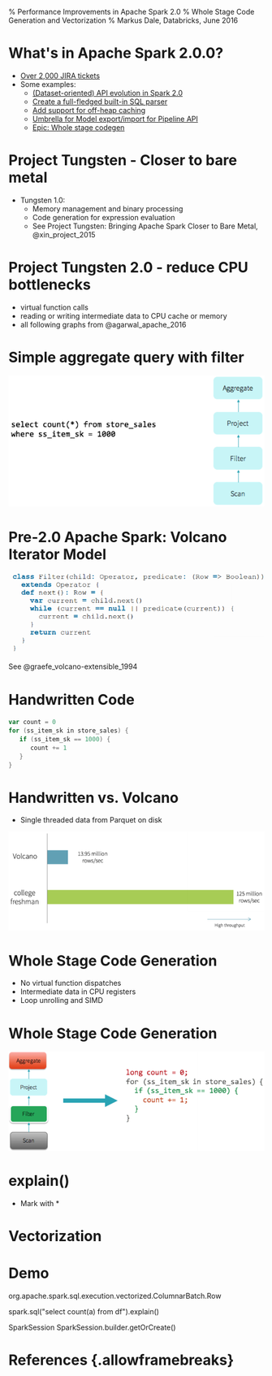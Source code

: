 % Performance Improvements in Apache Spark 2.0
% Whole Stage Code Generation and Vectorization
% Markus Dale, Databricks, June 2016

# What's in Apache Spark 2.0.0?

* [Over 2,000 JIRA tickets](https://issues.apache.org/jira/browse/SPARK-15839?jql=project%20%3D%20SPARK%20AND%20%22Target%20Version%2Fs%22%20%3D%202.0.0)
* Some examples: 
     * [(Dataset-oriented) API evolution in Spark 2.0](https://issues.apache.org/jira/browse/SPARK-13485) 
     * [Create a full-fledged built-in SQL parser](https://issues.apache.org/jira/browse/SPARK-12362)
     * [Add support for off-heap caching](https://issues.apache.org/jira/browse/SPARK-13992)
     * [Umbrella for Model export/import for Pipeline API](https://issues.apache.org/jira/browse/SPARK-6725)
     * [Epic: Whole stage codegen](https://issues.apache.org/jira/browse/SPARK-12795)

# Project Tungsten - Closer to bare metal
* Tungsten 1.0:
     * Memory management and binary processing
     * Code generation for expression evaluation
     * See Project Tungsten: Bringing Apache Spark Closer to Bare Metal, @xin_project_2015

# Project Tungsten 2.0 - reduce CPU bottlenecks
* virtual function calls
* reading or writing intermediate data to CPU cache or memory
* all following graphs from @agarwal_apache_2016

# Simple aggregate query with filter

![Filtered count query](images/FilteredCount.png)

# Pre-2.0 Apache Spark: Volcano Iterator Model

![](images/VolcanoFilter.png)

See @graefe_volcano-extensible_1994

# Handwritten Code

```scala
var count = 0
for (ss_item_sk in store_sales) {
   if (ss_item_sk == 1000) {
      count += 1
   }
}
```

# Handwritten vs. Volcano
* Single threaded data from Parquet on disk

![](images/HandcodedVsVolcano.png)

# Whole Stage Code Generation
* No virtual function dispatches
* Intermediate data in CPU registers
* Loop unrolling and SIMD

# Whole Stage Code Generation

![](images/WholeStageCodeGeneration.png)

# explain()
* Mark with *

# Vectorization



# Demo

org.apache.spark.sql.execution.vectorized.ColumnarBatch.Row

spark.sql("select count(a) from df").explain()

SparkSession SparkSession.builder.getOrCreate()

# References {.allowframebreaks}
